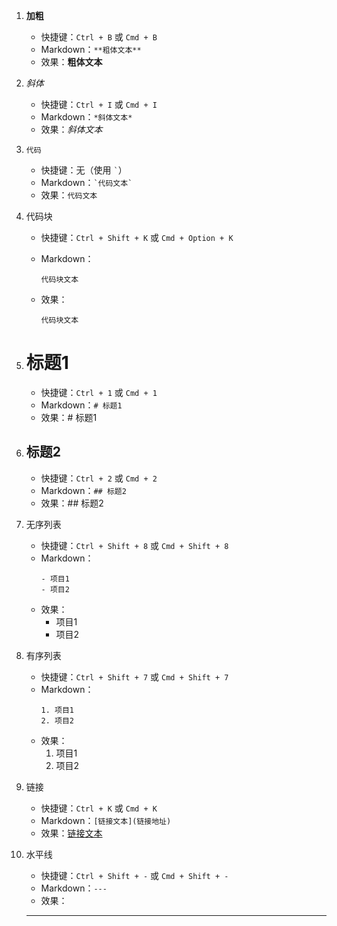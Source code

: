 1. **加粗**
   - 快捷键：`Ctrl + B` 或 `Cmd + B`
   - Markdown：`**粗体文本**`
   - 效果：**粗体文本**

2. *斜体*
   - 快捷键：`Ctrl + I` 或 `Cmd + I`
   - Markdown：`*斜体文本*`
   - 效果：*斜体文本*

3. `代码`
   - 快捷键：无（使用 `` ` ``）
   - Markdown：`` `代码文本` ``
   - 效果：`代码文本`

4. 代码块
   - 快捷键：`Ctrl + Shift + K` 或 `Cmd + Option + K`
   - Markdown：
     ```
     代码块文本
     ```
   - 效果：

     ```
     代码块文本
     ```

5. # 标题1
   - 快捷键：`Ctrl + 1` 或 `Cmd + 1`
   - Markdown：`# 标题1`
   - 效果：# 标题1

6. ## 标题2
   - 快捷键：`Ctrl + 2` 或 `Cmd + 2`
   - Markdown：`## 标题2`
   - 效果：## 标题2

7. 无序列表
   - 快捷键：`Ctrl + Shift + 8` 或 `Cmd + Shift + 8`
   - Markdown：
     ```
     - 项目1
     - 项目2
     ```
   - 效果：
     - 项目1
     - 项目2

8. 有序列表
   - 快捷键：`Ctrl + Shift + 7` 或 `Cmd + Shift + 7`
   - Markdown：
     ```
     1. 项目1
     2. 项目2
     ```
   - 效果：
     1. 项目1
     2. 项目2

9. 链接
   - 快捷键：`Ctrl + K` 或 `Cmd + K`
   - Markdown：`[链接文本](链接地址)`
   - 效果：[链接文本](链接地址)

10. 水平线
    - 快捷键：`Ctrl + Shift + -` 或 `Cmd + Shift + -`
    - Markdown：`---`
    - 效果：

    ---
